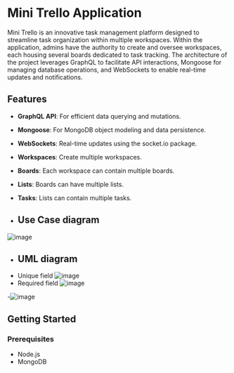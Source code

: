 # Mini Trello Application

Mini Trello is an innovative task management platform designed to streamline task organization within multiple workspaces. Within the application, admins have the authority to create and oversee workspaces, each housing several boards dedicated to task tracking. The architecture of the project leverages GraphQL to facilitate API interactions, Mongoose for managing database operations, and WebSockets to enable real-time updates and notifications.



## Features

- **GraphQL API**: For efficient data querying and mutations.
- **Mongoose**: For MongoDB object modeling and data persistence.
- **WebSockets**: Real-time updates using the socket.io package.
- **Workspaces**: Create multiple workspaces.
- **Boards**: Each workspace can contain multiple boards.
- **Lists**: Boards can have multiple lists.
- **Tasks**: Lists can contain multiple tasks.

- ## Use Case diagram
![image](https://github.com/omaradwan/TrelloApp-graphQL-using-Node.js/assets/103865034/f47dcbbd-4015-45c3-bdba-0ce21d270449)



- ## UML diagram
- Unique field ![image](https://github.com/user-attachments/assets/bc4e155e-58ca-48e6-8ddd-9f84988d847e)
- Required field ![image](https://github.com/user-attachments/assets/c2712750-b943-4064-af6a-bddd2d44d98f)

-![image](https://github.com/omaradwan/TrelloApp-graphQL-using-Node.js/assets/103865034/90c915e9-21fc-40c1-a5b4-bd68b42b8873)


  


## Getting Started

### Prerequisites

- Node.js
- MongoDB
